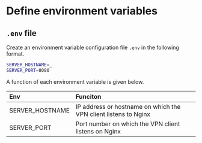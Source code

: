 # Define environment variables
## `.env` file
Create an environment variable configuration file `.env` in the following format.

```sh
SERVER_HOSTNAME=_
SERVER_PORT=8080
```

A function of each environment variable is given below.

|Env|Funciton|
|:----|:----|
|SERVER_HOSTNAME|IP address or hostname on which the VPN client listens to Nginx|
|SERVER_PORT|Port number on which the VPN client listens on Nginx|
